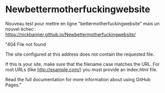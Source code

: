 # Newbettermotherfuckingwebsite

Nouveau test pour mettre en ligne "bettermotherfuckingwebsite" mais un nouvel échec : 
https://nickbanner.github.io/Newbettermotherfuckingwebsite/

"404
File not found

The site configured at this address does not contain the requested file.

If this is your site, make sure that the filename case matches the URL.
For root URLs (like http://example.com/) you must provide an index.html file.

Read the full documentation for more information about using GitHub Pages."

